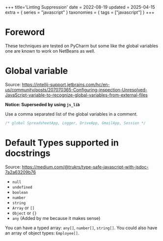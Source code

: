 +++
title='Linting Suppression'
date = 2022-08-19
updated = 2025-04-15
extra = { series = "javascript" }
taxonomies = { tags = ["javascript"] }
+++

# Foreword

These techniques are tested on PyCharm but some like the global variables one are known to work on NetBeans as well.

# Global variable

Source: <https://intellij-support.jetbrains.com/hc/en-us/community/posts/207070365-Configuring-inspection-Unresolved-JavaScript-variable-to-recognize-global-variables-from-external-files>

**Notice: Superseded by using `js_lib`**

Use a comma separated list of the global variables in a comment.

```javascript
/* global SpreadsheetApp, Logger, DriveApp, GmailApp, Session */
```

# Default Types supported in docstrings

Source: <https://medium.com/@trukrs/type-safe-javascript-with-jsdoc-7a2a63209b76>

- `null`
- `undefined`
- `boolean`
- `number`
- `string`
- `Array` or `[]`
- `Object` or `{}`
- `any` (Added by me because it makes sense)

You can have a typed array: `any[]`, `number[]`, `string[]`. You could also have an array of object types: `Employee[]`.
